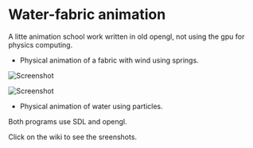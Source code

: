 Water-fabric animation 
======================

A litte animation school work written in old opengl, not using the gpu for physics computing.

- Physical animation of a fabric with wind using springs.

![Screenshot](https://camo.githubusercontent.com/8df6dffe37b3dbd6221184451d5763dff8114f65/687474703a2f2f75707069782e6e65742f382f392f392f39326561616265643835363538376238343764316135643466396636322e6a7067 "Fabric") 

![Screenshot](https://camo.githubusercontent.com/38e1f312fce8d0a8590e509ba46c79a85413cb37/687474703a2f2f75707069782e6e65742f382f382f372f61353839346636626364633765643033363564336565643165326437302e6a7067 "Water") 


- Physical animation of water using particles.

Both programs use SDL and opengl.

Click on the wiki to see the sreenshots.


